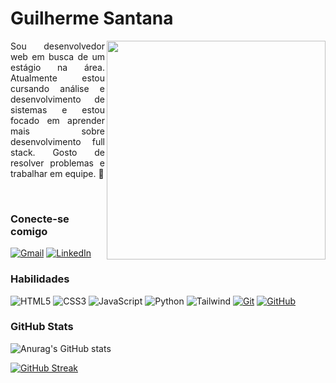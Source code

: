 # Guilherme Santana
<img align="right" src="https://i.imgur.com/AMJLKGz.png" height="350"></img>
<p align="justify">
    Sou desenvolvedor web em busca de um estágio na área. Atualmente estou cursando análise e desenvolvimento de sistemas e estou focado em aprender mais sobre desenvolvimento full stack. Gosto de resolver problemas e trabalhar em equipe. 🚀
</p>
<br>

### Conecte-se comigo

[![Gmail](https://img.shields.io/badge/Gmail-000?style=for-the-badge&logo=gmail&logoColor=3E79FF)](mailto:guihlhermesxavier@gmail.com)
[![LinkedIn](https://img.shields.io/badge/-LinkedIn-000?style=for-the-badge&logo=linkedin&logoColor=3E79FF)](https://www.linkedin.com/in/guilherme-santana-dev/)

### Habilidades

![HTML5](https://img.shields.io/badge/HTML-000?style=for-the-badge&logo=html5&logoColor=3E79FF)
![CSS3](https://img.shields.io/badge/CSS3-000?style=for-the-badge&logo=css3&logoColor=3E79FF)
![JavaScript](https://img.shields.io/badge/JavaScript-000?style=for-the-badge&logo=javascript&logoColor=3E79FF)
![Python](https://img.shields.io/badge/python-000?style=for-the-badge&logo=python&logoColor=3E79FF)
![Tailwind](https://img.shields.io/badge/tailwindcss-000.svg?style=for-the-badge&logo=tailwind-css&logoColor=3E79FF)
[![Git](https://img.shields.io/badge/Git-000?style=for-the-badge&logo=git&logoColor=3E79FF)](https://git-scm.com/doc)
[![GitHub](https://img.shields.io/badge/GitHub-000?style=for-the-badge&logo=github&logoColor=3E79FF)](https://docs.github.com/)

### GitHub Stats

![Anurag's GitHub stats](https://github-readme-stats.vercel.app/api?username=guilhermedev05&show_icons=true&theme=github_dark&locale=pt-br)

[![GitHub Streak](https://streak-stats.demolab.com?user=guilhermedev05&locale=pt_BR&date_format=j%20M%5B%20Y%5D&background=0D1117&sideNums=1E69DD&ring=4C8EDA&dates=4C8EDA&currStreakNum=1E69DD&sideLabels=4C8EDA&currStreakLabel=1E69DD&fire=1E69DD)](https://git.io/streak-stats)